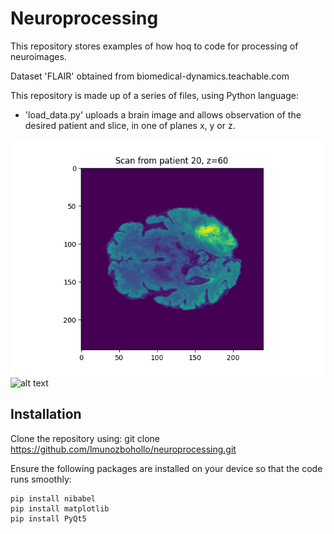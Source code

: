 # Neuroprocessing

This repository stores examples of how hoq to code for processing of neuroimages.

Dataset 'FLAIR' obtained from biomedical-dynamics.teachable.com

This repository is made up of a series of files, using Python language:

* 'load_data.py' uploads a brain image and allows observation of the desired patient and slice, in one of planes x, y or z.

![alt text](patient20_slice60z.png)
![alt text](patient28_slice100z.png)

## Installation

Clone the repository using:
git clone https://github.com/lmunozbohollo/neuroprocessing.git

Ensure the following packages are installed on your device so that the code runs smoothly:
```
pip install nibabel
pip install matplotlib
pip install PyQt5
```

